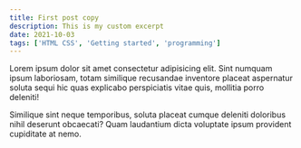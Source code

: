 ```yaml
---
title: First post copy
description: This is my custom excerpt
date: 2021-10-03
tags: ['HTML CSS', 'Getting started', 'programming']
---
```


Lorem ipsum dolor sit amet consectetur adipisicing elit. Sint numquam ipsum laboriosam, totam similique recusandae inventore placeat aspernatur soluta sequi hic quas explicabo perspiciatis vitae quis, mollitia porro deleniti!

Similique sint neque temporibus, soluta placeat cumque deleniti doloribus nihil deserunt obcaecati? Quam laudantium dicta voluptate ipsum provident cupiditate at nemo.